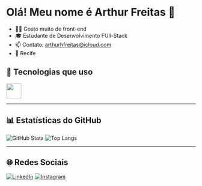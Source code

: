 # Olá! Meu nome é Arthur Freitas 👋

- 👨‍💻 Gosto muito de front-end
- 🎓 Estudante de Desenvolvimento FUll-Stack
- 📫 Contato: arthurhfreitas@icloud.com
-  📍 Recife

## 🚀 Tecnologias que uso

<img src="https://cdn.jsdelivr.net/gh/devicons/devicon/icons/python/python-original.svg" width="40" />


---

## 📊 Estatísticas do GitHub

![GitHub Stats](https://github-readme-stats.vercel.app/api?username=SeuUsuario&show_icons=true&theme=radical)
![Top Langs](https://github-readme-stats.vercel.app/api/top-langs/?username=SeuUsuario&layout=compact&theme=radical)

---

## 🌐 Redes Sociais

[![LinkedIn](https://img.shields.io/badge/LinkedIn-0077B5?style=for-the-badge&logo=linkedin&logoColor=white)](arthur-henrique-853513252)
[![Instagram](https://img.shields.io/badge/Instagram-E4405F?style=for-the-badge&logo=instagram&logoColor=white)](https://instagram.com/seuperfil)
